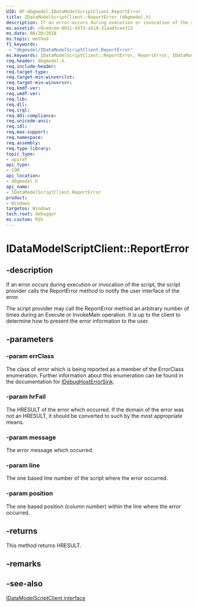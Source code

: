 ```yaml
---
UID: NF:dbgmodel.IDataModelScriptClient.ReportError
title: IDataModelScriptClient::ReportError (dbgmodel.h)
description: If an error occurs during execution or invocation of the script, the script provider calls the ReportError method to notify the user interface of the error. 
ms.assetid: c8cedcee-002c-4373-a518-31aad3cee313
ms.date: 08/20/2018
ms.topic: method
f1_keywords:
 - "dbgmodel/IDataModelScriptClient.ReportError"
ms.keywords: IDataModelScriptClient::ReportError, ReportError, IDataModelScriptClient.ReportError, IDataModelScriptClient::ReportError, IDataModelScriptClient.ReportError
req.header: dbgmodel.h
req.include-header:
req.target-type:
req.target-min-winverclnt:
req.target-min-winversvr:
req.kmdf-ver:
req.umdf-ver:
req.lib:
req.dll:
req.irql: 
req.ddi-compliance:
req.unicode-ansi:
req.idl:
req.max-support:
req.namespace:
req.assembly:
req.type-library: 
topic_type: 
- apiref
api_type: 
- COM
api_location: 
- dbgmodel.h
api_name: 
- IDataModelScriptClient.ReportError
product:
- Windows
targetos: Windows
tech.root: debugger
ms.custom: RS5
---
```


# IDataModelScriptClient::ReportError


## -description

If an error occurs during execution or invocation of the script, the script provider calls the ReportError method to notify the user interface of the error. 

The script provider may call the ReportError method an arbitrary number of times during an Execute or InvokeMain operation. It is up to the client to determine how to present the error information to the user. 


## -parameters

### -param errClass
The class of error which is being reported as a member of the ErrorClass enumeration. Further information about this enumeration can be found in the documentation for [IDebugHostErrorSink](nn-dbgmodel-idebughosterrorsink.md).

### -param hrFail
The HRESULT of the error which occurred. If the domain of the error was not an HRESULT, it should be converted to such by the most appropriate means.

### -param message
The error message which occurred.

### -param line
The one based line number of the script where the error occurred.

### -param position
The one based position (column number) within the line where the error occurred.


## -returns
This method returns HRESULT.
## -remarks

## -see-also

[IDataModelScriptClient interface](nn-dbgmodel-idatamodelscriptclient.md)
